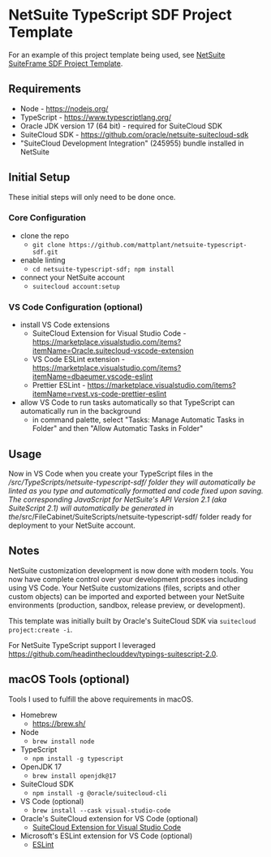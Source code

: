 # NetSuite TypeScript SDF Project Template

For an example of this project template being used, see [NetSuite SuiteFrame SDF Project Template](https://github.com/mattplant/NetSuite-SuiteFrame-SDF).

## Requirements

- Node - <https://nodejs.org/>
- TypeScript - <https://www.typescriptlang.org/>
- Oracle JDK version 17 (64 bit) - required for SuiteCloud SDK
- SuiteCloud SDK - <https://github.com/oracle/netsuite-suitecloud-sdk>
- "SuiteCloud Development Integration" (245955) bundle installed in NetSuite

## Initial Setup

These initial steps will only need to be done once.

### Core Configuration

- clone the repo
  - `git clone https://github.com/mattplant/netsuite-typescript-sdf.git`
- enable linting
  - `cd netsuite-typescript-sdf; npm install`
- connect your NetSuite account
  - `suitecloud account:setup`

### VS Code Configuration (optional)

- install VS Code extensions
  - SuiteCloud Extension for Visual Studio Code - <https://marketplace.visualstudio.com/items?itemName=Oracle.suitecloud-vscode-extension>
  - VS Code ESLint extension - <https://marketplace.visualstudio.com/items?itemName=dbaeumer.vscode-eslint>
  - Prettier ESLint - <https://marketplace.visualstudio.com/items?itemName=rvest.vs-code-prettier-eslint>
- allow VS Code to run tasks automatically so that TypeScript can automatically run in the background
  - in command palette, select "Tasks: Manage Automatic Tasks in Folder" and then "Allow Automatic Tasks in Folder"

## Usage

Now in VS Code when you create your TypeScript files in the */src/TypeScripts/netsuite-typescript-sdf/ folder they will automatically be linted as you type and automatically formatted and code fixed upon saving. The corresponding JavaScript for NetSuite's API Version 2.1 (aka SuiteScript 2.1) will automatically be generated in the*/src/FileCabinet/SuiteScripts/netsuite-typescript-sdf/ folder ready for deployment to your NetSuite account.

## Notes

NetSuite customization development is now done with modern tools. You now have complete control over your development processes including using VS Code. Your NetSuite customizations (files, scripts and other custom objects) can be imported and exported between your NetSuite environments (production, sandbox, release preview, or development).

This template was initially built by Oracle's SuiteCloud SDK via `suitecloud project:create -i`.

For NetSuite TypeScript support I leveraged <https://github.com/headintheclouddev/typings-suitescript-2.0>.

## macOS Tools (optional)

Tools I used to fulfill the above requirements in macOS.

- Homebrew
  - <https://brew.sh/>
- Node
  - `brew install node`
- TypeScript
  - `npm install -g typescript`
- OpenJDK 17
  - `brew install openjdk@17`
- SuiteCloud SDK
  - `npm install -g @oracle/suitecloud-cli`
- VS Code (optional)
  - `brew install --cask visual-studio-code`
- Oracle's SuiteCloud extension for VS Code (optional)
  - [SuiteCloud Extension for Visual Studio Code](https://marketplace.visualstudio.com/items?itemName=Oracle.suitecloud-vscode-extension)
- Microsoft's ESLint extension for VS Code (optional)
  - [ESLint](https://marketplace.visualstudio.com/items?itemName=dbaeumer.vscode-eslint)
